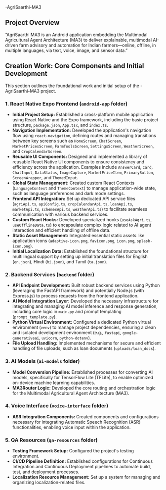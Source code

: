 -AgriSaarthi-MA3

## Project Overview
“AgriSaarthi MA3 is an Android application embedding the Multimodal Agricultural Agent Architecture (MA3) to deliver explainable, multimodal AI-driven farm advisory and automation for Indian farmers—online, offline, in multiple languages, via text, voice, image, and sensor data.”

## Creation Work: Core Components and Initial Development

This section outlines the foundational work and initial setup of the -AgriSaarthi-MA3 project.

### 1. React Native Expo Frontend (`android-app` folder)
-   **Initial Project Setup:** Established a cross-platform mobile application using React Native and the Expo framework, including the basic project structure, `package.json`, `App.tsx`, and `index.ts`.
-   **Navigation Implementation:** Developed the application's navigation flow using `react-navigation`, defining routes and managing transitions between key screens such as `HomeScreen`, `ChatScreen`, `MarketPricesScreen`, `FarmToolsScreen`, `SettingsScreen`, `WeatherScreen`, and `CropCalendarScreen`.
-   **Reusable UI Components:** Designed and implemented a library of reusable React Native UI components to ensure consistency and efficiency across the application. Examples include `AnswerCard`, `Card`, `ChatInput`, `DataStatus`, `ImageCapture`, `MarketPriceItem`, `PrimaryButton`, `ScreenWrapper`, and `ThemedInput`.
-   **Global State Management:** Created custom React Contexts (`LanguageContext` and `ThemeContext`) to manage application-wide state, such as language preferences and dark mode settings.
-   **Frontend API Integration:** Set up dedicated API service files (`agriApi.ts`, `apiConfig.ts`, `cropCalendarApi.ts`, `loanApi.ts`, `marketApi.ts`, `schemesApi.ts`, `weatherApi.ts`) to facilitate seamless communication with various backend services.
-   **Custom React Hooks:** Developed specialized hooks (`useAskAgri.ts`, `useOfflineData.ts`) to encapsulate complex logic related to AI agent interaction and efficient handling of offline data.
-   **Static Asset Management:** Integrated essential static assets like application icons (`adaptive-icon.png`, `favicon.png`, `icon.png`, `splash-icon.png`).
-   **Initial Localization Data:** Established the foundational structure for multilingual support by setting up initial translation files for English (`en.json`), Hindi (`hi.json`), and Tamil (`ta.json`).

### 2. Backend Services (`backend` folder)
-   **API Endpoint Development:** Built robust backend services using Python (leveraging the FastAPI framework) and potentially Node.js (with Express.js) to process requests from the frontend application.
-   **AI Model Integration Layer:** Developed the necessary infrastructure for integrating and managing AI model inference and response generation, including core logic in `main.py` and prompt templating (`prompt_template.py`).
-   **Python Virtual Environment:** Configured a dedicated Python virtual environment (`venv`) to manage project dependencies, ensuring a clean and isolated development environment (e.g., `fastapi`, `google-generativeai`, `uvicorn`, `python-dotenv`).
-   **File Upload Handling:** Implemented mechanisms for secure and efficient handling of file uploads, such as loan documents (`uploads/loan_docs`).

### 3. AI Models (`ai-models` folder)
-   **Model Conversion Pipeline:** Established processes for converting AI models, specifically for TensorFlow Lite (TFLite), to enable optimized on-device machine learning capabilities.
-   **MA3Router Logic:** Developed the core routing and orchestration logic for the Multimodal Agricultural Agent Architecture (MA3).

### 4. Voice Interface (`voice-interface` folder)
-   **ASR Integration Components:** Created components and configurations necessary for integrating Automatic Speech Recognition (ASR) functionalities, enabling voice input within the application.

### 5. QA Resources (`qa-resources` folder)
-   **Testing Framework Setup:** Configured the project's testing environment.
-   **CI/CD Pipeline Definition:** Established configurations for Continuous Integration and Continuous Deployment pipelines to automate build, test, and deployment processes.
-   **Localization Resource Management:** Set up a system for managing and organizing localization-related files.
